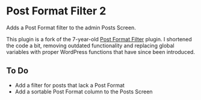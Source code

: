 # Post Format Filter 2
Adds a Post Format filter to the admin Posts Screen.

This plugin is a fork of the 7-year-old [Post Format Filter](https://wordpress.org/plugins/post-format-filter/) plugin. I shortened the code a bit, removing outdated functionality and replacing global variables with proper WordPress functions that have since been introduced.

## To Do
- Add a filter for posts that lack a Post Format
- Add a sortable Post Format column to the Posts Screen
